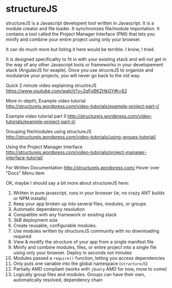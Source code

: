 structureJS
===========

structureJS is a Javascript developent tool written in Javascript. It is a module creator and file  loader. It synchronizes file/module importation. It contains a tool called the Project Manager Interface (PMI) that lets you minify and combine your entire project using only your browser.

It can do much more but listing it here would be terrible. I know, I tried.

It is designed specificallty to fit in with your existing stack and will not get in the way of any other Javascript tools or frameworks in your developement stack (AngularJS for exaple). Once you use strucreJS to organize and modularize your projects, you will never go back to the old way.


Quick 2 minute video explaining structreJS https://www.youtube.com/watch?v=2qFoBKZHkGY#t=62


More in-depth, Example video tutorial http://structurejs.wordpress.com/video-tutorials/example-project-part-i/


Example video tutorial part II http://structurejs.wordpress.com/video-tutorials/example-project-part-ii/


Grouping file/modules using structureJS http://structurejs.wordpress.com/video-tutorials/using-groups-tutorial/


Using the Project Manager Interface http://structurejs.wordpress.com/video-tutorials/project-manager-interface-tutorial/


For Written Documentation http://structurejs.wordpress.com/ Hover over "Docs" Menu item 


OK, maybe I should say a bit more about structureJS here:

1. Written in pure javascript, runs in your browser (ie, no crazy ANT builds or NPM installs)
2. Keep your app broken up into several files, modules, or groups
2. Automatic dependency resolution
2. Compatible with any framework or existing stack
3. 3kB deployment size
2. Create reusable, configurable modules.
3. Use modules written by structureJS community with no downloading required
4. View & modify the structure of your app from a single manifest file
5. Minify and combine modules, files, or entire project into a single file using only your browser. Deploy in seconds not minutes
5. Modules passed a `require()` function, letting you access dependencies
6. Only puts one variable into the global namespace (`structureJS`)
7. Partially AMD compliant (works with `jQuery` AMD for now, more to come)
8. Logically group files and modules. Groups can have their own, automatically resolved, dependency chain




